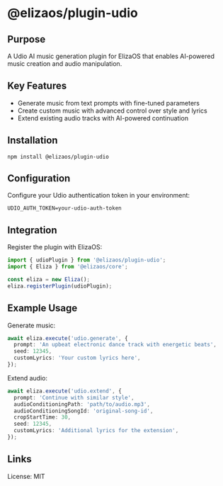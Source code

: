 # @elizaos/plugin-udio

## Purpose

A Udio AI music generation plugin for ElizaOS that enables AI-powered music creation and audio manipulation.

## Key Features

- Generate music from text prompts with fine-tuned parameters
- Create custom music with advanced control over style and lyrics
- Extend existing audio tracks with AI-powered continuation

## Installation

```
npm install @elizaos/plugin-udio
```

## Configuration

Configure your Udio authentication token in your environment:

```
UDIO_AUTH_TOKEN=your-udio-auth-token
```

## Integration

Register the plugin with ElizaOS:

```typescript
import { udioPlugin } from '@elizaos/plugin-udio';
import { Eliza } from '@elizaos/core';

const eliza = new Eliza();
eliza.registerPlugin(udioPlugin);
```

## Example Usage

Generate music:

```typescript
await eliza.execute('udio.generate', {
  prompt: 'An upbeat electronic dance track with energetic beats',
  seed: 12345,
  customLyrics: 'Your custom lyrics here',
});
```

Extend audio:

```typescript
await eliza.execute('udio.extend', {
  prompt: 'Continue with similar style',
  audioConditioningPath: 'path/to/audio.mp3',
  audioConditioningSongId: 'original-song-id',
  cropStartTime: 30,
  seed: 12345,
  customLyrics: 'Additional lyrics for the extension',
});
```

## Links

License: MIT
